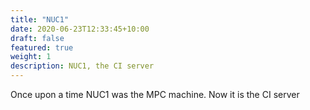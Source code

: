 ```yaml
---
title: "NUC1"
date: 2020-06-23T12:33:45+10:00
draft: false
featured: true
weight: 1
description: NUC1, the CI server
---
```


Once upon a time NUC1 was the MPC machine. Now it is the CI server
